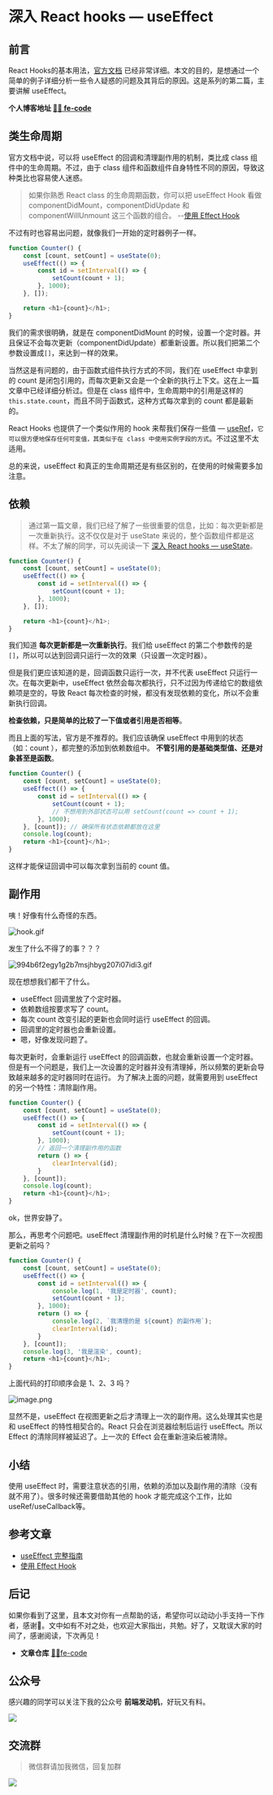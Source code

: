 # 深入 React hooks  — useEffect
## 前言
React Hooks的基本用法，[官方文档](https://react.docschina.org/docs/hooks-intro.html) 已经非常详细。本文的目的，是想通过一个简单的例子详细分析一些令人疑惑的问题及其背后的原因。这是系列的第二篇，主要讲解 useEffect。

**个人博客地址 [🍹🍰 fe-code](https://github.com/wuyawei/fe-code)**


## 类生命周期
官方文档中说，可以将 useEffect 的回调和清理副作用的机制，类比成 class 组件中的生命周期。不过，由于 class 组件和函数组件自身特性不同的原因，导致这种类比也容易使人迷惑。

> 如果你熟悉 React class 的生命周期函数，你可以把 useEffect Hook 看做 componentDidMount，componentDidUpdate 和 componentWillUnmount 这三个函数的组合。 --[使用 Effect Hook](https://react-1251415695.cos-website.ap-chengdu.myqcloud.com/docs/hooks-effect.html)

不过有时也容易出问题，就像我们一开始的定时器例子一样。

``` javascript
function Counter() {
    const [count, setCount] = useState(0);
    useEffect(() => {
        const id = setInterval(() => {
            setCount(count + 1);
        }, 1000);
    }, []);

    return <h1>{count}</h1>;
}
```

我们的需求很明确，就是在 componentDidMount 的时候，设置一个定时器。并且保证不会每次更新（componentDidUpdate）都重新设置。所以我们把第二个参数设置成`[]`，来达到一样的效果。

当然这是有问题的，由于函数式组件执行方式的不同，我们在 useEffect 中拿到的 count 是闭包引用的，而每次更新又会是一个全新的执行上下文。这在上一篇文章中已经详细分析过。但是在 class 组件中，生命周期中的引用是这样的 `this.state.count`，而且不同于函数式，这种方式每次拿到的 count 都是最新的。

React Hooks 也提供了一个类似作用的 hook 来帮我们保存一些值 — [useRef](https://react-1251415695.cos-website.ap-chengdu.myqcloud.com/docs/hooks-reference.html#useref)，`它可以很方便地保存任何可变值，其类似于在 class 中使用实例字段的方式`。不过这里不太适用。

总的来说，useEffect 和真正的生命周期还是有些区别的，在使用的时候需要多加注意。

## 依赖
> 通过第一篇文章，我们已经了解了一些很重要的信息，比如：每次更新都是一次重新执行。这不仅仅是对于 useState 来说的，整个函数组件都是这样。不太了解的同学，可以先阅读一下 [深入 React hooks  —  useState](https://github.com/wuyawei/fe-code/blob/master/react/%E6%B7%B1%E5%85%A5%20React%20hooks%20%20%E2%80%94%203%20%E5%88%86%E9%92%9F%E7%90%86%E8%A7%A3%20useState.md)。

``` javascript
function Counter() {
    const [count, setCount] = useState(0);
    useEffect(() => {
        const id = setInterval(() => {
            setCount(count + 1);
        }, 1000);
    }, []);

    return <h1>{count}</h1>;
}
```
我们知道 **每次更新都是一次重新执行**。我们给 useEffect 的第二个参数传的是 `[]`，所以可以达到回调只运行一次的效果（只设置一次定时器）。

但是我们更应该知道的是，回调函数只运行一次，并不代表 useEffect 只运行一次。在每次更新中，useEffect 依然会每次都执行，只不过因为传递给它的数组依赖项是空的，导致 React 每次检查的时候，都没有发现依赖的变化，所以不会重新执行回调。

**检查依赖，只是简单的比较了一下值或者引用是否相等**。

而且上面的写法，官方是不推荐的。我们应该确保 useEffect 中用到的状态（如：count ），都完整的添加到依赖数组中。 **不管引用的是基础类型值、还是对象甚至是函数**。

``` javascript
function Counter() {
    const [count, setCount] = useState(0);
    useEffect(() => {
        const id = setInterval(() => {
            setCount(count + 1);
            // 不想用到外部状态可以用 setCount(count => count + 1);
        }, 1000);
    }, [count]); // 确保所有状态依赖都放在这里
    console.log(count);
    return <h1>{count}</h1>;
}
```

这样才能保证回调中可以每次拿到当前的 count 值。

## 副作用
咦！好像有什么奇怪的东西。

![hook.gif](https://user-gold-cdn.xitu.io/2019/10/4/16d95f548c398e25?w=529&h=448&f=gif&s=39359)

发生了什么不得了的事？？？

![994b6f2egy1g2b7msjhbyg207i07idi3.gif](https://user-gold-cdn.xitu.io/2019/10/4/16d95f548c543645?w=270&h=270&f=gif&s=93561)

现在想想我们都干了什么。

* useEffect 回调里放了个定时器。
* 依赖数组按要求写了 count。
* 每次 count 改变引起的更新也会同时运行 useEffect 的回调。
* 回调里的定时器也会重新设置。
* 嗯，好像发现问题了。

每次更新时，会重新运行 useEffect 的回调函数，也就会重新设置一个定时器。但是有一个问题是，我们上一次设置的定时器并没有清理掉，所以频繁的更新会导致越来越多的定时器同时在运行。
为了解决上面的问题，就需要用到 useEffect 的另一个特性：清除副作用。

``` javascript
function Counter() {
    const [count, setCount] = useState(0);
    useEffect(() => {
        const id = setInterval(() => {
            setCount(count + 1);
        }, 1000);
        // 返回一个清理副作用的函数
        return () => {
            clearInterval(id);
        }
    }, [count]);
    console.log(count);
    return <h1>{count}</h1>;
}
```

ok，世界安静了。

那么，再思考个问题吧。useEffect 清理副作用的时机是什么时候？在下一次视图更新之前吗？

``` javascript
function Counter() {
    const [count, setCount] = useState(0);
    useEffect(() => {
        const id = setInterval(() => {
            console.log(1, '我是定时器', count);
            setCount(count + 1);
        }, 1000);
        return () => {
            console.log(2, `我清理的是 ${count} 的副作用`);
            clearInterval(id);
        }
    }, [count]);
    console.log(3, '我是渲染', count);
    return <h1>{count}</h1>;
}
```
上面代码的打印顺序会是 1、2、3 吗？

![image.png](https://user-gold-cdn.xitu.io/2019/10/4/16d95f553cf424b7?w=328&h=264&f=png&s=32877)

显然不是，useEffect 在视图更新之后才清理上一次的副作用。这么处理其实也是和 useEffect 的特性相契合的。React 只会在浏览器绘制后运行 useEffect。所以 Effect 的清除同样被延迟了。上一次的 Effect 会在重新渲染后被清除。

## 小结
使用 useEffect 时，需要注意状态的引用，依赖的添加以及副作用的清除（没有就不用了）。很多时候还需要借助其他的 hook 才能完成这个工作，比如 useRef/useCallback等。

## 参考文章
* [useEffect 完整指南](https://overreacted.io/zh-hans/a-complete-guide-to-useeffect/)
* [使用 Effect Hook](https://react-1251415695.cos-website.ap-chengdu.myqcloud.com/docs/hooks-effect.html)

## 后记
  如果你看到了这里，且本文对你有一点帮助的话，希望你可以动动小手支持一下作者，感谢🍻。文中如有不对之处，也欢迎大家指出，共勉。好了，又耽误大家的时间了，感谢阅读，下次再见！

* **文章仓库** [🍹🍰fe-code](https://github.com/wuyawei/fe-code)

## 公众号
感兴趣的同学可以关注下我的公众号 **前端发动机**，好玩又有料。

![](https://user-gold-cdn.xitu.io/2019/7/21/16c14d1d0f3be11e?w=400&h=400&f=jpeg&s=34646)

## 交流群

> 微信群请加我微信，回复加群

![](https://raw.githubusercontent.com/wuyawei/fe-code/master/user.jpg)
